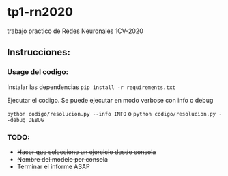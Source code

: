 # tp1-rn2020
trabajo practico de Redes Neuronales 1CV-2020

## Instrucciones:
### Usage del codigo:
Instalar las dependencias
`pip install -r requirements.txt`

Ejecutar el codigo. Se puede ejecutar en modo verbose con info o debug

`python codigo/resolucion.py --info INFO` o `python codigo/resolucion.py --debug DEBUG`


### TODO:
  - <del>Hacer que seleccione un ejercicio desde consola</del>
  - <del>Nombre del modelo por consola</del>
  - Terminar el informe ASAP
